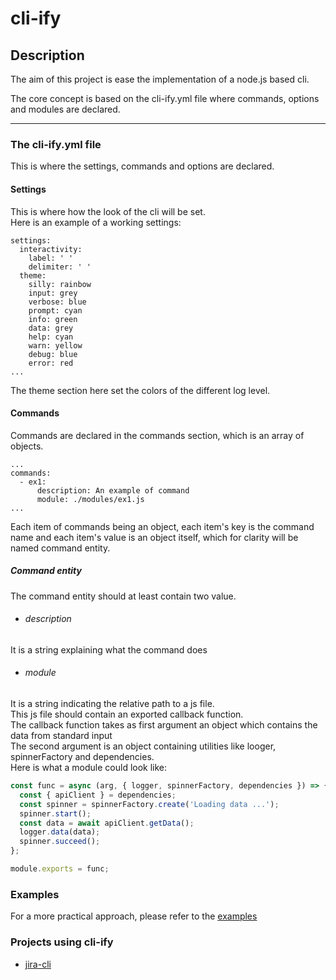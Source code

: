 # cli-ify

## Description
The aim of this project is ease the implementation of a node.js based cli.

The core concept is based on the cli-ify.yml file where commands, options and modules are declared.

-----

### The cli-ify.yml file
This is where the settings, commands and options are declared.

#### Settings
This is where how the look of the cli will be set.<br>
Here is an example of a working settings:

    settings:
      interactivity:
        label: ' '
        delimiter: ' '
      theme:
        silly: rainbow
        input: grey
        verbose: blue
        prompt: cyan
        info: green
        data: grey
        help: cyan
        warn: yellow
        debug: blue
        error: red
    ...
The theme section here set the colors of the different log level.

#### Commands
Commands are declared in the commands section, which is an array of objects.

    ...
    commands:
      - ex1:
          description: An example of command
          module: ./modules/ex1.js
    ...

Each item of commands being an object, each item's key is the command name and each item's value is an object itself, which for clarity will be named command entity.<br>

##### Command entity
The command entity should at least contain two value.<br>

- ###### description
It is a string explaining what the command does

- ###### module
It is a string indicating the relative path to a js file.<br>
This js file should contain an exported callback function.<br>
The callback function takes as first argument an object which contains the data from standard input<br>
The second argument is an object containing utilities like looger, spinnerFactory and dependencies.<br>
Here is what a module could look like:

```js
const func = async (arg, { logger, spinnerFactory, dependencies }) => {
  const { apiClient } = dependencies;
  const spinner = spinnerFactory.create('Loading data ...');
  spinner.start();
  const data = await apiClient.getData();
  logger.data(data);
  spinner.succeed();
};

module.exports = func;
```
### Examples
For a more practical approach, please refer to the [examples](https://github.com/Efabien/cli-ify/tree/master/example)

### Projects using cli-ify

- [jira-cli](https://github.com/Efabien/jira-cli)

